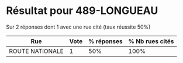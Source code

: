 # Résultat pour 489-LONGUEAU

Sur 2 réponses dont 1 avec une rue cité (taux réussite 50%)

| Rue | Vote | % réponses | % Nb rues cités|
|-----|------|------------|----------------|
| ROUTE NATIONALE | 1 | 50% | 100%|
